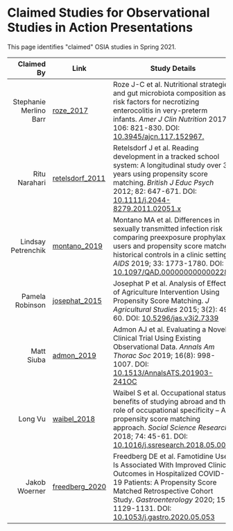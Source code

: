 # Claimed Studies for Observational Studies in Action Presentations

This page identifies "claimed" OSIA studies in Spring 2021.

Claimed By | Link | Study Details
---------------------: | ----- | -----------------------------------------------------------------------------------
Stephanie Merlino Barr | [roze_2017](https://github.com/THOMASELOVE/500-2021/blob/master/osia/claims/pdf/roze_2017.pdf) | Roze J-C et al. Nutritional strategies and gut microbiota composition as risk factors for necrotizing enterocolitis in very-preterm infants. *Amer J Clin Nutrition* 2017; 106: 821-830. DOI: [10.3945/ajcn.117.152967.](https://doi.org/10.3945/ajcn.117.152967.)
Ritu Narahari | [retelsdorf_2011](https://github.com/THOMASELOVE/500-2021/blob/master/osia/claims/pdf/retelsdorf_2011.pdf) | Retelsdorf J et al. Reading development in a tracked school system: A longitudinal study over 3 years using propensity score matching. *British J Educ Psych* 2012; 82: 647-671. DOI: [10.1111/j.2044-8279.2011.02051.x](https://doi.org/10.1111/j.2044-8279.2011.02051.x)
Lindsay Petrenchik | [montano_2019](https://github.com/THOMASELOVE/500-2021/blob/master/osia/claims/pdf/montano_2019.pdf) | Montano MA et al. Differences in sexually transmitted infection risk comparing preexposure prophylaxis users and propensity score matched historical controls in a clinic setting. *AIDS* 2019; 33: 1773-1780. DOI: [10.1097/QAD.0000000000002281](https://doi.org/10.1097/QAD.0000000000002281)
Pamela Robinson | [josephat_2015](https://github.com/THOMASELOVE/500-2021/blob/master/osia/claims/pdf/josephat_2015.pdf) | Josephat P et al. Analysis of Effects of Agriculture Intervention Using Propensity Score Matching. *J Agricultural Studies* 2015; 3(2): 49-60. DOI: [10.5296/jas.v3i2.7339](https://doi.org/10.5296/jas.v3i2.7339)
Matt Siuba | [admon_2019](https://github.com/THOMASELOVE/500-2021/blob/master/osia/claims/pdf/admon_2019.pdf) | Admon AJ et al. Evaluating a Novel Clinical Trial Using Existing Observational Data. *Annals Am Thorac Soc* 2019; 16(8): 998-1007. DOI: [10.1513/AnnalsATS.201903-241OC](https://doi.org/10.1513/AnnalsATS.201903-241OC)
Long Vu | [waibel_2018](https://github.com/THOMASELOVE/500-2021/blob/master/osia/claims/pdf/waibel_2018.pdf) | Waibel S et al. Occupational status benefits of studying abroad and the role of occupational specificity – A propensity score matching approach. *Social Science Research* 2018; 74: 45-61. DOI: [10.1016/j.ssresearch.2018.05.006](https://doi.org/10.1016/j.ssresearch.2018.05.006)
Jakob Woerner | [freedberg_2020](https://github.com/THOMASELOVE/500-2021/blob/master/osia/claims/pdf/freedberg_2020.pdf) | Freedberg DE et al. Famotidine Use Is Associated With Improved Clinical Outcomes in Hospitalized COVID-19 Patients: A Propensity Score Matched Retrospective Cohort Study. *Gastroenterology* 2020; 159: 1129-1131. DOI: [10.1053/j.gastro.2020.05.053](https://doi.org/10.1053/j.gastro.2020.05.053)
